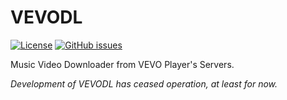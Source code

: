 # VEVODL

[![License](https://img.shields.io/github/license/rlaphoenix/VEVODL)](https://github.com/rlaphoenix/VEVODL/blob/master/LICENSE)
[![GitHub issues](https://img.shields.io/github/issues/rlaphoenix/VEVODL)](https://github.com/rlaphoenix/VEVODL/issues)

Music Video Downloader from VEVO Player's Servers.

*Development of VEVODL has ceased operation, at least for now.*
